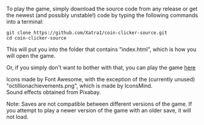 To play the game, simply download the source code from any release or get the newest (and possibly unstable!) code by typing the following commands into a terminal:
```
git clone https://github.com/Xatra1/coin-clicker-source.git
cd coin-clicker-source
```
This will put you into the folder that contains "index.html", which is how you will open the game.  
  
Or, if you simply don't want to bother with that, you can play the game [here](https://xatra1.github.io/coin-clicker-source)
  
Icons made by Font Awesome, with the exception of the (currently unused) "octillionachievements.png", which is made by IconsMind.  
Sound effects obtained from Pixabay.  
  
Note: Saves are not compatible between different versions of the game. If you attempt to play a newer version of the game with an older save, it will not load.
